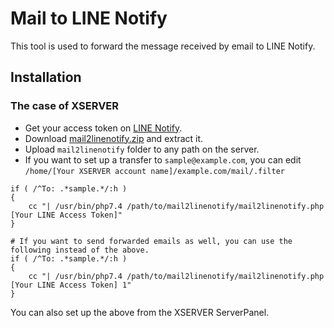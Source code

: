 # Mail to LINE Notify

This tool is used to forward the message received by email to LINE Notify.

## Installation

### The case of XSERVER

- Get your access token on [LINE Notify](https://notify-bot.line.me/login).
- Download [mail2linenotify.zip](https://github.com/ko31/mail2linenotify/releases/latest) and extract it.
- Upload `mail2linenotify` folder to any path on the server.
- If you want to set up a transfer to `sample@example.com`, you can edit `/home/[Your XSERVER account name]/example.com/mail/.filter`

```
if ( /^To: .*sample.*/:h )
{
	cc "| /usr/bin/php7.4 /path/to/mail2linenotify/mail2linenotify.php [Your LINE Access Token]"
}

# If you want to send forwarded emails as well, you can use the following instead of the above.
if ( /^To: .*sample.*/:h )
{
	cc "| /usr/bin/php7.4 /path/to/mail2linenotify/mail2linenotify.php [Your LINE Access Token] 1"
}
```

You can also set up the above from the XSERVER ServerPanel.
